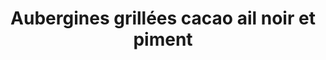 ---
uuid: 7b2688ac-6360-43b8-8083-635b1cc56257
title: Aubergines grillées cacao ail noir et piment
layout: recettes
type: plat
categories:
  - Accompagnement
  - Plat chaud
regime:
  - vegetarien
  - vegan
  - sans-gluten
  - sans-lactose
saison:
  - ete
cuisson: Oui
temperature: Chaud
plate: 100
check: Oui
checkAlwaysOk: false
ingredients:
  legumes:
    - title: Aubergine
      quantite: 13
      unit: Kg
  lof:
    - title: huile d'olive
      quantite: 1.2
      unit: litre
  epices:
    - title: Harissa
      quantite: 50
      unit: grammes
    - title: Purée d'ail noir
      quantite: 400
      unit: grammes
  sucres:
    - title: Jus de citron
      quantite: 150
      unit: ml
    - title: Cacao
      quantite: 200
      unit: ml
    - title: Mélasse
      quantite: 100
      unit: ml
materiel:
  - Four
  - Gastro 1/1 (Normaux)
preparation: >-
  1. Couper les aubergines en quartiers de 2 cm d'épaisseur.

  2. Les enduire de 600 ml d'huile (ou la moitié) avec du sel et les passer 10 minutes au four à 200°C

  3. Mélanger le reste des ingrédients (dont le reste de l'huile) et enduire les aubergines avec puis les remettre à cuire 10 à 15 minutes.
publishDate: 28-05-2024T14:50
---